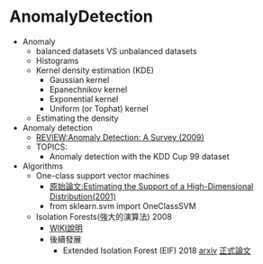 # AnomalyDetection
- Anomaly
  - balanced datasets VS unbalanced datasets
  - Histograms
  - Kernel density estimation (KDE)
    - Gaussian kernel
    - Epanechnikov kernel
    - Exponential kernel
    - Uniform (or Tophat) kernel
  - Estimating the density
- Anomaly detection 
  - [REVIEW:Anomaly Detection: A Survey (2009)](https://www.researchgate.net/publication/220565847_Anomaly_Detection_A_Survey)
  - TOPICS:
    - Anomaly detection with the KDD Cup 99 dataset
- Algorithms
  - One-class support vector machines
    - [原始論文:Estimating the Support of a High-Dimensional Distribution(2001)](https://dl.acm.org/doi/10.1162/089976601750264965)
    - from sklearn.svm import OneClassSVM
  - Isolation Forests(強大的演算法) 2008
    - [WIKI說明](https://en.wikipedia.org/wiki/Isolation_forest) 
    - 後續發展
      - Extended Isolation Forest (EIF)  2018 [arxiv](https://arxiv.org/abs/1811.02141) [正式論文](https://ieeexplore.ieee.org/document/8888179)
